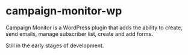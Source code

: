 campaign-monitor-wp
===================

Campaign Monitor is a WordPress plugin that adds the ability to create, send emails, manage subscriber list, create and add forms.

Still in the early stages of development.
